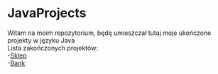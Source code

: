 # JavaProjects
 Witam na moim repozytorium, będę umieszczał tutaj moje ukończone projekty w języku Java <br/>
 Lista zakończonych projektów: <br/>
 -[Sklep](https://www.google.com)  
 -[Bank](https://www.google.com)
